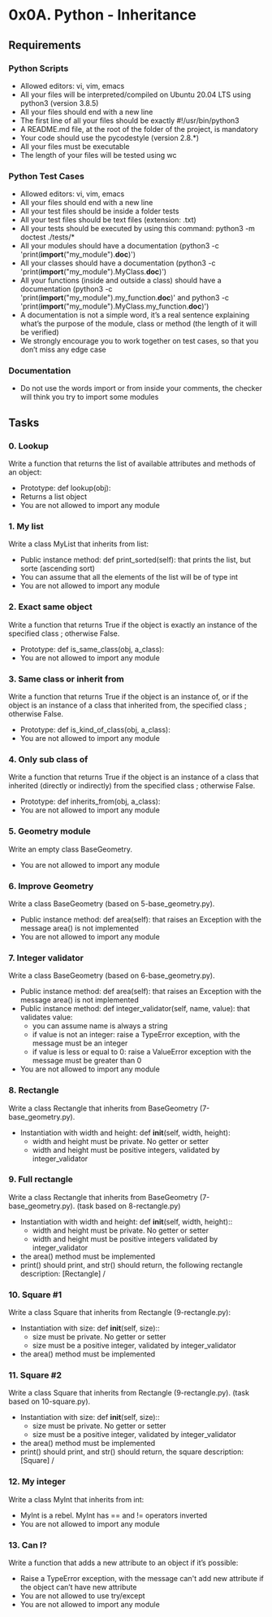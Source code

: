 # 0x0A. Python - Inheritance

## Requirements
### Python Scripts
- Allowed editors: vi, vim, emacs
- All your files will be interpreted/compiled on Ubuntu 20.04 LTS using python3 (version 3.8.5)
- All your files should end with a new line
- The first line of all your files should be exactly #!/usr/bin/python3
- A README.md file, at the root of the folder of the project, is mandatory
- Your code should use the pycodestyle (version 2.8.*)
- All your files must be executable
- The length of your files will be tested using wc

### Python Test Cases
- Allowed editors: vi, vim, emacs
- All your files should end with a new line
- All your test files should be inside a folder tests
- All your test files should be text files (extension: .txt)
- All your tests should be executed by using this command: python3 -m doctest ./tests/*
- All your modules should have a documentation (python3 -c 'print(__import__("my_module").__doc__)')
- All your classes should have a documentation (python3 -c 'print(__import__("my_module").MyClass.__doc__)')
- All your functions (inside and outside a class) should have a documentation (python3 -c 'print(__import__("my_module").my_function.__doc__)' and python3 -c 'print(__import__("my_module").MyClass.my_function.__doc__)')
- A documentation is not a simple word, it’s a real sentence explaining what’s the purpose of the module, class or method (the length of it will be verified)
- We strongly encourage you to work together on test cases, so that you don’t miss any edge case

### Documentation
- Do not use the words import or from inside your comments, the checker will think you try to import some modules


## Tasks
### 0. Lookup
Write a function that returns the list of available attributes and methods of an object:

- Prototype: def lookup(obj):
- Returns a list object
- You are not allowed to import any module

### 1. My list
Write a class MyList that inherits from list:

- Public instance method: def print_sorted(self): that prints the list, but sorte (ascending sort)
- You can assume that all the elements of the list will be of type int
- You are not allowed to import any module

### 2. Exact same object
Write a function that returns True if the object is exactly an instance of the specified class ; otherwise False.

- Prototype: def is_same_class(obj, a_class):
- You are not allowed to import any module

### 3. Same class or inherit from
Write a function that returns True if the object is an instance of, or if the object is an instance of a class that inherited from, the specified class ; otherwise False.

- Prototype: def is_kind_of_class(obj, a_class):
- You are not allowed to import any module

### 4. Only sub class of
Write a function that returns True if the object is an instance of a class that inherited (directly or indirectly) from the specified class ; otherwise False.

- Prototype: def inherits_from(obj, a_class):
- You are not allowed to import any module

### 5. Geometry module
Write an empty class BaseGeometry.

- You are not allowed to import any module

### 6. Improve Geometry
Write a class BaseGeometry (based on 5-base_geometry.py).

- Public instance method: def area(self): that raises an Exception with the message area() is not implemented
- You are not allowed to import any module

### 7. Integer validator
Write a class BaseGeometry (based on 6-base_geometry.py).

- Public instance method: def area(self): that raises an Exception with the message area() is not implemented
- Public instance method: def integer_validator(self, name, value): that validates value:
	- you can assume name is always a string
	- if value is not an integer: raise a TypeError exception, with the message <name> must be an integer
	- if value is less or equal to 0: raise a ValueError exception with the message <name> must be greater than 0
- You are not allowed to import any module

### 8. Rectangle
Write a class Rectangle that inherits from BaseGeometry (7-base_geometry.py).

- Instantiation with width and height: def __init__(self, width, height):
	- width and height must be private. No getter or setter
	- width and height must be positive integers, validated by integer_validator

### 9. Full rectangle
Write a class Rectangle that inherits from BaseGeometry (7-base_geometry.py). (task based on 8-rectangle.py)

- Instantiation with width and height: def __init__(self, width, height)::
	- width and height must be private. No getter or setter
	- width and height must be positive integers validated by integer_validator
- the area() method must be implemented
- print() should print, and str() should return, the following rectangle description: [Rectangle] <width>/<height>

### 10. Square #1
Write a class Square that inherits from Rectangle (9-rectangle.py):

- Instantiation with size: def __init__(self, size)::
	- size must be private. No getter or setter
	- size must be a positive integer, validated by integer_validator
- the area() method must be implemented

### 11. Square #2
Write a class Square that inherits from Rectangle (9-rectangle.py). (task based on 10-square.py).

- Instantiation with size: def __init__(self, size)::
	- size must be private. No getter or setter
	- size must be a positive integer, validated by integer_validator
- the area() method must be implemented
- print() should print, and str() should return, the square description: [Square] <width>/<height>

### 12. My integer
Write a class MyInt that inherits from int:

- MyInt is a rebel. MyInt has == and != operators inverted
- You are not allowed to import any module

### 13. Can I?
Write a function that adds a new attribute to an object if it’s possible:

- Raise a TypeError exception, with the message can't add new attribute if the object can’t have new attribute
- You are not allowed to use try/except
- You are not allowed to import any module
